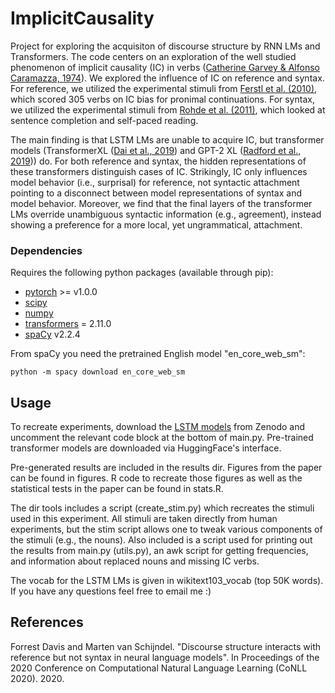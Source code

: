 # ImplicitCausality

Project for exploring the acquisiton of discourse structure by RNN LMs and Transformers. The code centers on an exploration of the well studied 
phenomenon of implicit causality (IC) in verbs ([Catherine Garvey & Alfonso Caramazza, 1974](www.jstor.org/stable/4177835)). 
We explored the influence of IC on reference and syntax. For reference, 
we utilized the experimental stimuli from [Ferstl et al. (2010)](https://link.springer.com/article/10.3758/s13428-010-0023-2), 
which scored 305 verbs on IC bias for pronimal continuations. 
For syntax, we utilized the experimental stimuli from [Rohde et al. (2011)](https://www.sciencedirect.com/science/article/abs/pii/S0010027710002532?via%3Dihub), which looked 
at sentence completion and self-paced reading. 

The main finding is that LSTM LMs are unable to acquire IC, but 
transformer models (TransformerXL ([Dai et al., 2019](https://doi.org/10.18653/v1/P19-1285)) and GPT-2 XL ([Radford et al., 2019](https://d4mucfpksywv.cloudfront.net/better-language-models/language_models_are_unsupervised_multitask_learners.pdf)))
do. For both reference and syntax, the hidden representations of these
transformers distinguish cases of IC. Strikingly, IC only influences model behavior (i.e., surprisal) 
for reference, not syntactic attachment pointing to a disconnect between 
model representations of syntax and model behavior. Moreover, we find 
that the final layers of the transformer LMs override unambiguous 
syntactic information (e.g., agreement), instead showing a preference 
for a more local, yet ungrammatical, attachment. 

### Dependencies 

Requires the following python packages (available through pip):
* [pytorch](https://pytorch.org/) >= v1.0.0
* [scipy](https://www.scipy.org)
* [numpy](https://numpy.org)
* [transformers](https://github.com/huggingface/transformers) = 2.11.0
* [spaCy](https://spacy.io) v2.2.4

From spaCy you need the pretrained English model "en_core_web_sm":

    python -m spacy download en_core_web_sm

## Usage

To recreate experiments, download the [LSTM models](https://doi.org/10.5281/zenodo.4053572) from Zenodo and
 uncomment the relevant code block at the bottom of main.py. Pre-trained
transformer models are downloaded via HuggingFace's interface. 

Pre-generated results are included in the results dir. Figures from the 
paper can be found in figures. R code to recreate those figures 
as well as the statistical tests in the paper can be found 
in stats.R. 

The dir tools includes a script (create_stim.py) which recreates the 
stimuli used in this experiment. All stimuli are taken directly 
from human experiments, but the stim script allows one to tweak 
various components of the stimuli (e.g., the nouns). Also 
included is a script used for printing out the results from main.py 
(utils.py), an awk script for getting frequencies, and
information about replaced nouns and missing 
IC verbs. 

The vocab for the LSTM LMs is given in wikitext103_vocab (top 50K words). 
If you have any questions feel free to email me :)

## References
Forrest Davis and Marten van Schijndel. "Discourse structure interacts with reference but not syntax in neural language models". In Proceedings of the 2020 Conference on Computational Natural Language Learning (CoNLL 2020). 2020.
